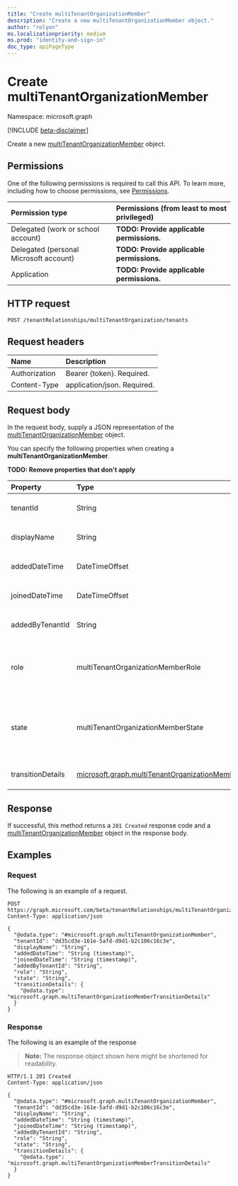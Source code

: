 ```yaml
---
title: "Create multiTenantOrganizationMember"
description: "Create a new multiTenantOrganizationMember object."
author: "rolyon"
ms.localizationpriority: medium
ms.prod: "identity-and-sign-in"
doc_type: apiPageType
---
```


# Create multiTenantOrganizationMember
Namespace: microsoft.graph

[!INCLUDE [beta-disclaimer](../../includes/beta-disclaimer.md)]

Create a new [multiTenantOrganizationMember](../resources/multitenantorganizationmember.md) object.

## Permissions
One of the following permissions is required to call this API. To learn more, including how to choose permissions, see [Permissions](/graph/permissions-reference).

|Permission type|Permissions (from least to most privileged)|
|:---|:---|
|Delegated (work or school account)|**TODO: Provide applicable permissions.**|
|Delegated (personal Microsoft account)|**TODO: Provide applicable permissions.**|
|Application|**TODO: Provide applicable permissions.**|

## HTTP request

<!-- {
  "blockType": "ignored"
}
-->
``` http
POST /tenantRelationships/multiTenantOrganization/tenants
```

## Request headers
|Name|Description|
|:---|:---|
|Authorization|Bearer {token}. Required.|
|Content-Type|application/json. Required.|

## Request body
In the request body, supply a JSON representation of the [multiTenantOrganizationMember](../resources/multitenantorganizationmember.md) object.

You can specify the following properties when creating a **multiTenantOrganizationMember**.

**TODO: Remove properties that don't apply**

|Property|Type|Description|
|:---|:---|:---|
|tenantId|String|**TODO: Add Description** Required.|
|displayName|String|**TODO: Add Description** Optional.|
|addedDateTime|DateTimeOffset|**TODO: Add Description** Optional.|
|joinedDateTime|DateTimeOffset|**TODO: Add Description** Optional.|
|addedByTenantId|String|**TODO: Add Description** Optional.|
|role|multiTenantOrganizationMemberRole|**TODO: Add Description**. The possible values are: `owner`, `member`, `unknownFutureValue`. Optional.|
|state|multiTenantOrganizationMemberState|**TODO: Add Description**. The possible values are: `pending`, `active`, `removed`, `unknownFutureValue`. Optional.|
|transitionDetails|[microsoft.graph.multiTenantOrganizationMemberTransitionDetails](../resources/multitenantorganizationmembertransitiondetails.md)|**TODO: Add Description** Optional.|



## Response

If successful, this method returns a `201 Created` response code and a [multiTenantOrganizationMember](../resources/multitenantorganizationmember.md) object in the response body.

## Examples

### Request
The following is an example of a request.
<!-- {
  "blockType": "request",
  "name": "create_multitenantorganizationmember_from_"
}
-->
``` http
POST https://graph.microsoft.com/beta/tenantRelationships/multiTenantOrganization/tenants
Content-Type: application/json

{
  "@odata.type": "#microsoft.graph.multiTenantOrganizationMember",
  "tenantId": "dd35cd3e-161e-5afd-d9d1-b2c106c16c3e",
  "displayName": "String",
  "addedDateTime": "String (timestamp)",
  "joinedDateTime": "String (timestamp)",
  "addedByTenantId": "String",
  "role": "String",
  "state": "String",
  "transitionDetails": {
    "@odata.type": "microsoft.graph.multiTenantOrganizationMemberTransitionDetails"
  }
}
```


### Response
The following is an example of the response
>**Note:** The response object shown here might be shortened for readability.
<!-- {
  "blockType": "response",
  "truncated": true,
  "@odata.type": "microsoft.graph.multiTenantOrganizationMember"
}
-->
``` http
HTTP/1.1 201 Created
Content-Type: application/json

{
  "@odata.type": "#microsoft.graph.multiTenantOrganizationMember",
  "tenantId": "dd35cd3e-161e-5afd-d9d1-b2c106c16c3e",
  "displayName": "String",
  "addedDateTime": "String (timestamp)",
  "joinedDateTime": "String (timestamp)",
  "addedByTenantId": "String",
  "role": "String",
  "state": "String",
  "transitionDetails": {
    "@odata.type": "microsoft.graph.multiTenantOrganizationMemberTransitionDetails"
  }
}
```

